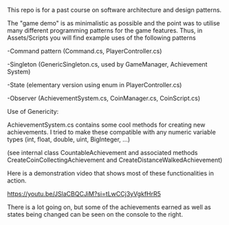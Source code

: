 This repo is for a past course on software architecture and design patterns.

The "game demo" is as minimalistic as possible and the point was to utilise many different programming patterns for the game features.
Thus, in Assets/Scripts you will find example uses of the following patterns

-Command pattern (Command.cs, PlayerController.cs)

-Singleton (GenericSingleton.cs, used by GameManager, Achievement System)

-State (elementary version using enum in PlayerController.cs)

-Observer (AchievementSystem.cs, CoinManager.cs, CoinScript.cs)


Use of Genericity:

AchievementSystem.cs contains some cool methods for creating new achievements.
I tried to make these compatible with any numeric variable types (int, float, double, uint, BigInteger, ...)

(see internal class CountableAchievement<T>  and associated methods CreateCoinCollectingAchievement and CreateDistanceWalkedAchievement)


Here is a demonstration video that shows most of these functionalities in action.

https://youtu.be/JSlaCBQCJiM?si=tLwCCj3yVgkfHrR5

There is a lot going on, but some of the achievements earned as well as states being changed can be seen on the console to the right.
